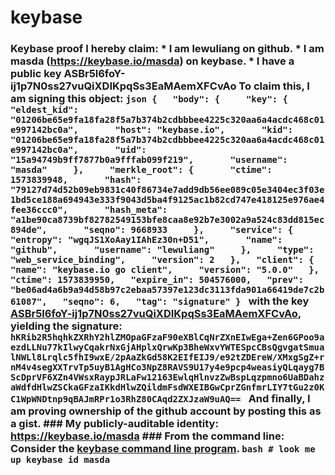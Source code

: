 # keybase
### Keybase proof  I hereby claim:    * I am lewuliang on github.   * I am masda (https://keybase.io/masda) on keybase.   * I have a public key ASBr5l6foY-ij1p7N0ss27vuQiXDIKpqSs3EaMAemXFCvAo  To claim this, I am signing this object:  ```json {   "body": {     "key": {       "eldest_kid": "01206be65e9fa18fa28f5a7b374b2cdbbbee4225c320aa6a4acdc468c01e997142bc0a",       "host": "keybase.io",       "kid": "01206be65e9fa18fa28f5a7b374b2cdbbbee4225c320aa6a4acdc468c01e997142bc0a",       "uid": "15a94749b9ff7877b0a9fffab099f219",       "username": "masda"     },     "merkle_root": {       "ctime": 1573839948,       "hash": "79127d74d52b09eb9831c40f86734e7add9db56ee089c05e3404ec3f03e1bd5ce188a694943e333f9043d5ba4f9125ac1b82cd747e418125e976ae4fee36ccc0",       "hash_meta": "a1be90ca8739bf82782549153bfe8caa8e92b7e3002a9a524c83dd815ec894de",       "seqno": 9668933     },     "service": {       "entropy": "wgqJS1XoAay1IAhEz30n+D51",       "name": "github",       "username": "lewuliang"     },     "type": "web_service_binding",     "version": 2   },   "client": {     "name": "keybase.io go client",     "version": "5.0.0"   },   "ctime": 1573839950,   "expire_in": 504576000,   "prev": "be06ad4a6b9a94d58b97c2ebaa57397e123dc3113fda901a66419de7c2b61087",   "seqno": 6,   "tag": "signature" } ```  with the key [ASBr5l6foY-ij1p7N0ss27vuQiXDIKpqSs3EaMAemXFCvAo](https://keybase.io/masda), yielding the signature:  ``` hKRib2R5hqhkZXRhY2hlZMOpaGFzaF90eXBlCqNrZXnEIwEga+Zen6GPoo9aezdLLNu77kIlwyCqakrNxGjAHplxQrwKp3BheWxvYWTESpcCBsQgvgatSmualNWLl8Lrqlc5fhI9wxE/2pAaZkGd58K2EIfEIJ9/e92tZDEreW/XMxgSgZ+rnM4v4segXXTrvTp5uyB1AgHCo3NpZ8RAVS9U17y4e9pcp4weasiyQLqayg7BScDprVF6XZn4VWsxRaypJRLaFw12163EwlqHlnvzZwBspLqzpmno6UaBDahzaWdfdHlwZSCkaGFzaIKkdHlwZQildmFsdWXEIBGwCprZGnfmrLIY7tGu2z0KC1WpWNDtnp9qBAJmRPr1o3RhZ80CAqd2ZXJzaW9uAQ==  ```  And finally, I am proving ownership of the github account by posting this as a gist.  ### My publicly-auditable identity:  https://keybase.io/masda  ### From the command line:  Consider the [keybase command line program](https://keybase.io/download).  ```bash # look me up keybase id masda ```
